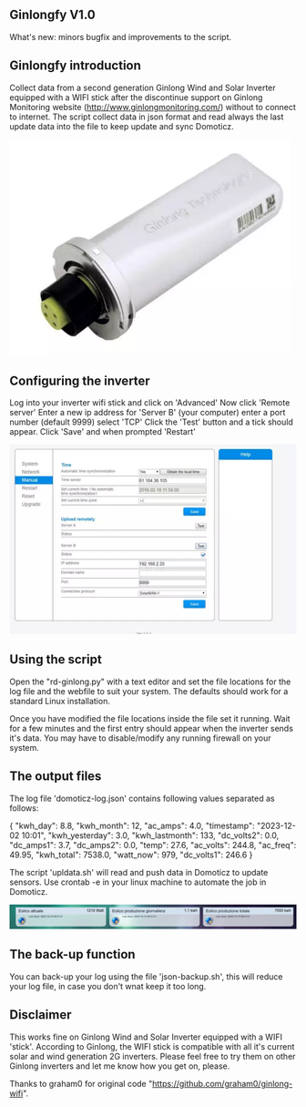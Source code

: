 
## Ginlongfy V1.0
What's new: minors bugfix and improvements to the script.

## Ginlongfy introduction
Collect data from a second generation Ginlong Wind and Solar Inverter equipped with a WIFI stick after the discontinue support on Ginlong
Monitoring website (http://www.ginlongmonitoring.com/) without to connect to internet. The script collect data in json format and read always the last update data into the file to keep update and sync Domoticz.

![alt text](/images/wifi-stick.webp)

## Configuring the inverter
Log into your inverter wifi stick and click on 'Advanced'
Now click 'Remote server'
Enter a new ip address for 'Server B' (your computer) enter a port number (default 9999) select 'TCP' 
Click the 'Test' button and a tick should appear.
Click 'Save' and when prompted 'Restart'

![alt text](/images/ginlong-wifi-admin.webp)

## Using the script
Open the "rd-ginlong.py" with a text editor and set the file locations for the log file and the 
webfile to suit your system. The defaults should work for a standard Linux installation. 

Once you have modified the file locations inside the file set it running. Wait for a few minutes and 
the first entry should appear when the inverter sends it's data. You may have to disable/modify any
running firewall on your system.

## The output files
The log file 'domoticz-log.json' contains following values separated as follows:

{
    "kwh_day": 8.8, 
    "kwh_month": 12, 
    "ac_amps": 4.0, 
    "timestamp": "2023-12-02 10:01", 
    "kwh_yesterday": 3.0, 
    "kwh_lastmonth": 133, 
    "dc_volts2": 0.0, 
    "dc_amps1": 3.7, 
    "dc_amps2": 0.0, 
    "temp": 27.6, 
    "ac_volts": 244.8, 
    "ac_freq": 49.95, 
    "kwh_total": 7538.0, 
    "watt_now": 979, 
    "dc_volts1": 246.6
}

The script 'upldata.sh' will read and push data in Domoticz to update sensors. Use crontab -e in your linux machine to automate the job in Domoticz.

![alt text](/images/domoticz.png)

## The back-up function
You can back-up your log using the file 'json-backup.sh', this will reduce your log file, in case you don't wnat keep it too long.



## Disclaimer
This works fine on Ginlong Wind and Solar Inverter equipped with a WIFI 'stick'. According to Ginlong, the WIFI stick is compatible with all it's current solar and wind generation 2G inverters. Please feel free to try them on other Ginlong inverters and let me know how you get on, please.

Thanks to graham0 for original code "https://github.com/graham0/ginlong-wifi".
